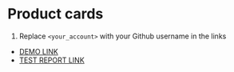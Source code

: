 # Product cards
1. Replace `<your_account>` with your Github username in the links
- [DEMO LINK](https://HaidaiAndrii.github.io/layout_stars/) <br>
- [TEST REPORT LINK](https://HaidaiAndrii.github.io/layout_stars/report/html_report/)
